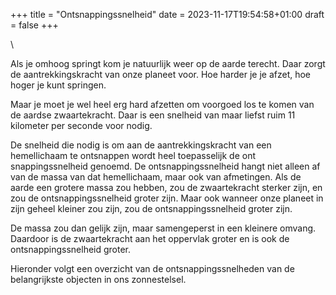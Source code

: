 +++
title = "Ontsnappingssnelheid"
date = 2023-11-17T19:54:58+01:00
draft = false
+++

\

Als je omhoog springt kom je natuurlijk weer op de aarde terecht. Daar
zorgt de aantrekkingskracht van onze planeet voor. Hoe harder je je
afzet, hoe hoger je kunt springen.

Maar je moet je wel heel erg hard afzetten om voorgoed los te komen van
de aardse zwaartekracht. Daar is een snelheid van maar liefst ruim 11
kilometer per seconde voor nodig.

De snelheid die nodig is om aan de aantrekkingskracht van een
hemellichaam te ontsnappen wordt heel toepasselijk de ont
snappingssnelheid genoemd. De ontsnappingssnelheid hangt niet alleen af
van de massa van dat hemellichaam, maar ook van afmetingen. Als de aarde
een grotere massa zou hebben, zou de zwaartekracht sterker zijn, en zou
de ontsnappingssnelheid groter zijn. Maar ook wanneer onze planeet in
zijn geheel kleiner zou zijn, zou de ontsnappingssnelheid groter zijn.

De massa zou dan gelijk zijn, maar samengeperst in een kleinere omvang.
Daardoor is de zwaartekracht aan het oppervlak groter en is ook de
ontsnappingssnelheid groter.

Hieronder volgt een overzicht van de ontsnappingssnelheden van de
belangrijkste objecten in ons zonnestelsel.
